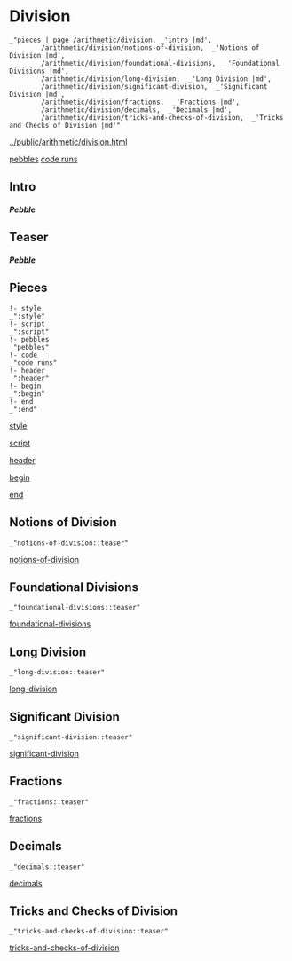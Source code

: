 # Division

    _"pieces | page /arithmetic/division, _'intro |md',
            /arithmetic/division/notions-of-division,  _'Notions of Division |md',
            /arithmetic/division/foundational-divisions,  _'Foundational Divisions |md',
            /arithmetic/division/long-division,  _'Long Division |md',
            /arithmetic/division/significant-division,  _'Significant Division |md',
            /arithmetic/division/fractions,  _'Fractions |md',
            /arithmetic/division/decimals,  _'Decimals |md',
            /arithmetic/division/tricks-and-checks-of-division,  _'Tricks and Checks of Division |md'"

[../public/arithmetic/division.html](# "save:")

[pebbles](#pebble "h5: | .join \n")
[code runs](#code "h5: | .join \n")

## Intro

##### Pebble

## Teaser

##### Pebble

## Pieces

    !- style
    _":style"
    !- script
    _":script"
    !- pebbles
    _"pebbles"
    !- code
    _"code runs"
    !- header
    _":header"
    !- begin
    _":begin"
    !- end
    _":end"



[style]() 

[script]()

[header]()

[begin]()

[end]()

## Notions of Division

    _"notions-of-division::teaser"


[notions-of-division](pages/arithmetic_division_notions-of-division.md "load:")

## Foundational Divisions

    _"foundational-divisions::teaser"


[foundational-divisions](pages/arithmetic_division_foundational-divisions.md "load:")

## Long Division

    _"long-division::teaser"


[long-division](pages/arithmetic_division_long-division.md "load:")

## Significant Division

    _"significant-division::teaser"


[significant-division](pages/arithmetic_division_significant-division.md "load:")

## Fractions

    _"fractions::teaser"


[fractions](pages/arithmetic_division_fractions.md "load:")

## Decimals

    _"decimals::teaser"


[decimals](pages/arithmetic_division_decimals.md "load:")

## Tricks and Checks of Division

    _"tricks-and-checks-of-division::teaser"


[tricks-and-checks-of-division](pages/arithmetic_division_tricks-and-checks-of-division.md "load:")